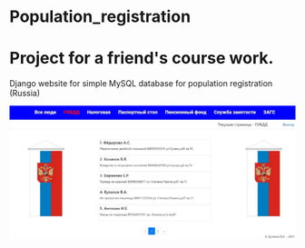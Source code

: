 # Population_registration
# Project for a friend's course work. #
Django website for simple MySQL database for population registration (Russia)

![alt text](https://github.com/thunderpeal/Population_registration/blob/master/screenshots/gibdd.jpg?raw=true)
